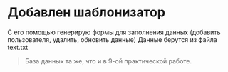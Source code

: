 
# Добавлен шаблонизатор

C его помощью генерирую формы для заполнения данных (добавить пользователя, удалить, обновить данные) 
Данные берутся из файла text.txt


>База данных та же, что и в 9-ой практической работе.